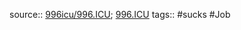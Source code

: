 source:: [996icu/996.ICU](https://github.com/996icu/996.ICU); [996.ICU](https://996.icu/#/zh_CN)
tags:: #sucks #Job
